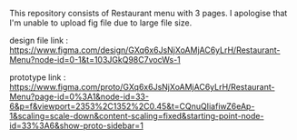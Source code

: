 This repository consists of Restaurant menu with 3 pages.
I apologise that I'm unable to upload fig file due to large file size.

design file link : https://www.figma.com/design/GXq6x6JsNjXoAMjAC6yLrH/Restaurant-Menu?node-id=0-1&t=103JGkQ98C7vocWs-1

prototype link : https://www.figma.com/proto/GXq6x6JsNjXoAMjAC6yLrH/Restaurant-Menu?page-id=0%3A1&node-id=33-6&p=f&viewport=2353%2C1352%2C0.45&t=CQnuQIiafiwZ6eAp-1&scaling=scale-down&content-scaling=fixed&starting-point-node-id=33%3A6&show-proto-sidebar=1
